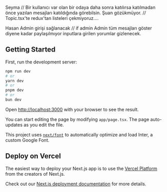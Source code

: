 Seyma
// Bir kullanıcı var olan bir odaya daha sonra katılırsa katılmadan önce yazılan mesajları katıldığında görebilsin. Şuan gözükmüyor.
// Topic.tsx'te redux'tan listeleri çekmiyoruz....

Hasan
Admin girişi sağlanacak // if admin 
Admin tüm mesajları göster diyene kadar paylaşılmıyor inputlara girilen yorumlar gizlenecek. 

## Getting Started

First, run the development server:

```bash
npm run dev
# or
yarn dev
# or
pnpm dev
# or
bun dev
```

Open [http://localhost:3000](http://localhost:3000) with your browser to see the result.

You can start editing the page by modifying `app/page.tsx`. The page auto-updates as you edit the file.

This project uses [`next/font`](https://nextjs.org/docs/basic-features/font-optimization) to automatically optimize and load Inter, a custom Google Font.

## Deploy on Vercel

The easiest way to deploy your Next.js app is to use the [Vercel Platform](https://vercel.com/new?utm_medium=default-template&filter=next.js&utm_source=create-next-app&utm_campaign=create-next-app-readme) from the creators of Next.js.

Check out our [Next.js deployment documentation](https://nextjs.org/docs/deployment) for more details.
